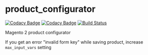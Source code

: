 # product_configurator
[![Codacy Badge](https://api.codacy.com/project/badge/Grade/65f6a75ca23a4b449b72a48dbafcb7fd)](https://app.codacy.com/app/Styopchik/productconfigurator?utm_source=github.com&utm_medium=referral&utm_content=Styopchik/productconfigurator&utm_campaign=Badge_Grade_Dashboard)
[![Codacy Badge](https://api.codacy.com/project/badge/Coverage/ecdf9c5e025241bf9fef34b99525e9fe)](https://www.codacy.com/app/Styopchik/productconfigurator?utm_source=github.com&amp;utm_medium=referral&amp;utm_content=Styopchik/productconfigurator&amp;utm_campaign=Badge_Coverage)
[![Build Status](https://jenkins.eve.netzexpert.de/buildStatus/icon?job=productconfigurator/master)](https://jenkins.eve.netzexpert.de/job/productconfigurator/master)


Magento 2 product configurator 


If you get an error "invalid form key" while saving product, increase `max_input_vars` setting
